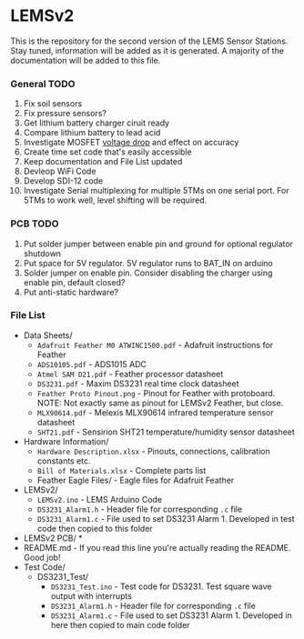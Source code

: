# LEMSv2
This is the repository for the second version of the LEMS Sensor Stations. Stay tuned, information will be added as it is generated. A majority of the documentation will be added to this file.

### General TODO
1. Fix soil sensors
2. Fix pressure sensors?
3. Get lithium battery charger ciruit ready
4. Compare lithium battery to lead acid
5. Investigate MOSFET [voltage drop](http://electronics.stackexchange.com/questions/144607/do-mosfets-have-voltage-drop-across-source-and-drain-when-turned-on) and effect on accuracy
1. Create time set code that's easily accessible
2. Keep documentation and File List updated
3. Devleop WiFi Code
4. Develop SDI-12 code
5. Investigate Serial multiplexing for multiple 5TMs on one serial port. For 5TMs to work well, level shifting will be required.

### PCB TODO
1. Put solder jumper between enable pin and ground for optional regulator shutdown
2. Put space for 5V regulator. 5V regulator runs to BAT_IN on arduino
3. Solder jumper on enable pin. Consider disabling the charger using enable pin, default closed?
4. Put anti-static hardware?


### File List
* Data Sheets/
	* `Adafruit Feather M0 ATWINC1500.pdf` - Adafruit instructions for Feather
	* `ADS10105.pdf` - ADS1015 ADC
	* `Atmel SAM D21.pdf` - Feather processor datasheet
	* `DS3231.pdf` - Maxim DS3231 real time clock datasheet
	* `Feather Proto Pinout.png` - Pinout for Feather with protoboard. NOTE: Not exactly same as pinout for LEMSv2 Feather, but close.
	* `MLX90614.pdf` - Melexis MLX90614 infrared temperature sensor datasheet
	* `SHT21.pdf` - Sensirion SHT21 temperature/humidity sensor datasheet
* Hardware Information/
	* `Hardware Description.xlsx` - Pinouts, connections, calibration constants etc.
	* `Bill of Materials.xlsx`	- Complete parts list
	* Feather Eagle Files/ - Eagle files for Adafruit Feather
* LEMSv2/
	* `LEMSv2.ino` - LEMS Arduino Code
	* `DS3231_Alarm1.h` - Header file for corresponding `.c` file
	* `DS3231_Alarm1.c` - File used to set DS3231 Alarm 1. Developed in test code then copied to this folder
* LEMSv2 PCB/
	* 
* README.md - If you read this line you're actually reading the README. Good job!
* Test Code/
	* DS3231_Test/
		* `DS3231_Test.ino` - Test code for DS3231. Test square wave output with interrupts
		* `DS3231_Alarm1.h` - Header file for corresponding `.c` file
		* `DS3231_Alarm1.c` - File used to set DS3231 Alarm 1. Developed in here then copied to main code folder
	
